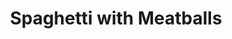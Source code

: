 ---
title: "Spaghetti with Meatballs"
description: ""
price_s: ""
price_l: "14"
price_lg: ""
weight: "2"
---